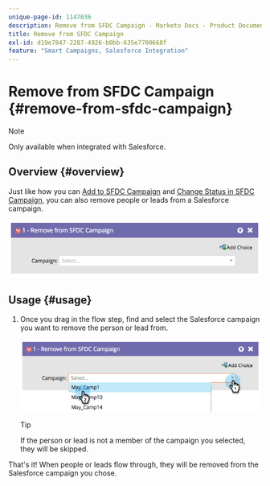 ```yaml
---
unique-page-id: 1147036
description: Remove from SFDC Campaign - Marketo Docs - Product Documentation
title: Remove from SFDC Campaign
exl-id: d19e7847-2287-4926-b0bb-635e7700668f
feature: "Smart Campaigns, Salesforce Integration"
---
```

# Remove from SFDC Campaign {#remove-from-sfdc-campaign}

>[!NOTE]
>
>Only available when integrated with Salesforce.

## Overview {#overview}

Just like how you can [Add to SFDC Campaign](/help/marketo/product-docs/core-marketo-concepts/smart-campaigns/salesforce-flow-actions/add-to-sfdc-campaign.md) and [Change Status in SFDC Campaign](/help/marketo/product-docs/core-marketo-concepts/smart-campaigns/salesforce-flow-actions/change-status-in-sfdc-campaign.md), you can also remove people or leads from a Salesforce campaign.

![](assets/image2014-9-22-15-3a54-3a34.png)

## Usage {#usage}

1. Once you drag in the flow step, find and select the Salesforce campaign you want to remove the person or lead from.

   ![](assets/image2014-9-22-15-3a54-3a39.png)

   >[!TIP]
   >
   >If the person or lead is not a member of the campaign you selected, they will be skipped.

That's it! When people or leads flow through, they will be removed from the Salesforce campaign you chose.
